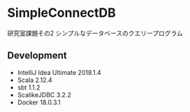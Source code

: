 # SimpleConnectDB
研究室課題その2
シンプルなデータベースのクエリープログラム

## Development
- IntelliJ Idea Ultimate 2018.1.4
- Scala 2.12.4
- sbt 1.1.2
- ScalikeJDBC 3.2.2
- Docker 18.0.3.1

